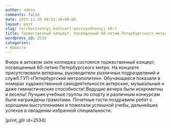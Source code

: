 ```yaml
---
author: admin
comments: false
date: 2015-11-20 08:52:18+00:00
layout: post
slug: torzhestvennyj-kontsert-posvyashhennyj-60-l
title: Торжественный концерт, посвященный 60-летию Петербургского метро.
wordpress_id: 2533
categories:
- Новости
---
```


Вчера в актовом зале колледжа состоялся торжественный концерт, посвященный 60-летию Петербургского метро. На концерте присутствовали ветераны, руководители различных подразделений и служб ГУП «Петербургский метрополитен». Обучающиеся показали в номерах художественной самодеятельности актерские, музыкальные и даже гимнастические способности! Ведущие вечера были искрометны и веселы! Лучшие учебные группы по спорту и различным конкурсам были награждены грамотами. Почетные гости поздравили ребят с хорошими выступлениями и пожелали успешной учебы, дальнейших успехов в овладении избранной специальности.

[print_gllr id=2534]
